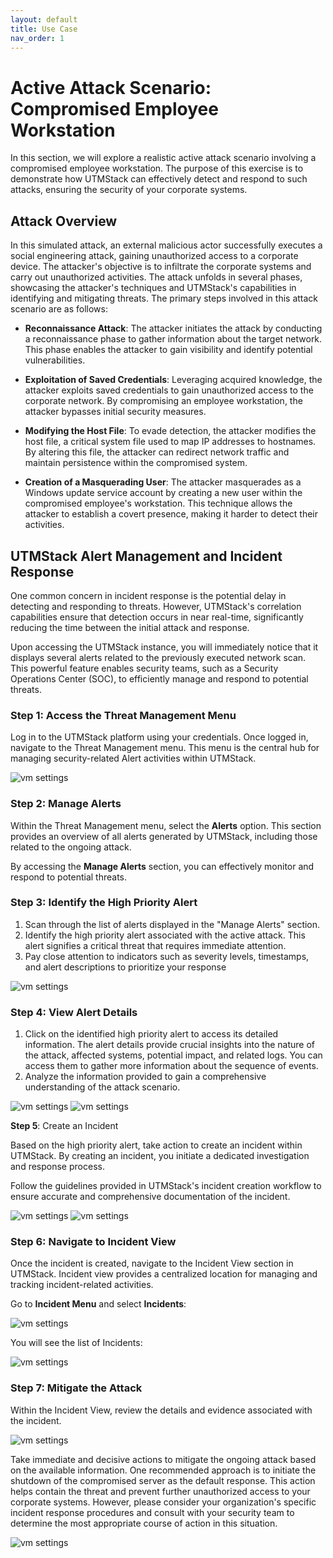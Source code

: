 ```yaml
---
layout: default
title: Use Case
nav_order: 1
---
```

# Active Attack Scenario: Compromised Employee Workstation

In this section, we will explore a realistic active attack scenario involving a compromised employee workstation. The purpose of this exercise is to demonstrate how UTMStack can effectively detect and respond to such attacks, ensuring the security of your corporate systems.

## Attack Overview
In this simulated attack, an external malicious actor successfully executes a social engineering attack, gaining unauthorized access to a corporate device. The attacker's objective is to infiltrate the corporate systems and carry out unauthorized activities. The attack unfolds in several phases, showcasing the attacker's techniques and UTMStack's capabilities in identifying and mitigating threats. The primary steps involved in this attack scenario are as follows:

* **Reconnaissance Attack**: The attacker initiates the attack by conducting a reconnaissance phase to gather information about the target network. This phase enables the attacker to gain visibility and identify potential vulnerabilities.

* **Exploitation of Saved Credentials**: Leveraging acquired knowledge, the attacker exploits saved credentials to gain unauthorized access to the corporate network. By compromising an employee workstation, the attacker bypasses initial security measures.

* **Modifying the Host File**: To evade detection, the attacker modifies the host file, a critical system file used to map IP addresses to hostnames. By altering this file, the attacker can redirect network traffic and maintain persistence within the compromised system.

* **Creation of a Masquerading User**: The attacker masquerades as a Windows update service account by creating a new user within the compromised employee's workstation. This technique allows the attacker to establish a covert presence, making it harder to detect their activities.

## UTMStack Alert Management and Incident Response

One common concern in incident response is the potential delay in detecting and responding to threats. However, UTMStack's correlation capabilities ensure that detection occurs in near real-time, significantly reducing the time between the initial attack and response.

Upon accessing the UTMStack instance, you will immediately notice that it displays several alerts related to the previously executed network scan. This powerful feature enables security teams, such as a Security Operations Center (SOC), to efficiently manage and respond to potential threats.

### **Step 1**: Access the Threat Management Menu

Log in to the UTMStack platform using your credentials.
Once logged in, navigate to the Threat Management menu. This menu is the central hub for managing security-related Alert activities within UTMStack.

<img alt="vm settings" src="./../Images/alertview.png">

### **Step 2**: Manage Alerts

Within the Threat Management menu, select the **Alerts** option. This section provides an overview of all alerts generated by UTMStack, including those related to the ongoing attack.

By accessing the **Manage Alerts** section, you can effectively monitor and respond to potential threats.

### **Step 3**: Identify the High Priority Alert

1. Scan through the list of alerts displayed in the "Manage Alerts" section.
2. Identify the high priority alert associated with the active attack. This alert signifies a critical threat that requires immediate attention.
3. Pay close attention to indicators such as severity levels, timestamps, and alert descriptions to prioritize your response

<img alt="vm settings" src="./../Images/alertdash.png">

### **Step 4**: View Alert Details

1. Click on the identified high priority alert to access its detailed information. The alert details provide crucial insights into the nature of the attack, affected systems, potential impact, and related logs. You can access them to gather more information about the sequence of events.
2. Analyze the information provided to gain a comprehensive understanding of the attack scenario.

<img alt="vm settings" src="./../Images/alertdetailsview.png">

<img alt="vm settings" src="./../Images/logsview.png">

**Step 5**: Create an Incident

Based on the high priority alert, take action to create an incident within UTMStack.
By creating an incident, you initiate a dedicated investigation and response process.

Follow the guidelines provided in UTMStack's incident creation workflow to ensure accurate and comprehensive documentation of the incident.

<img alt="vm settings" src="./../Images/createIncident.png">

<img alt="vm settings" src="./../Images/createinicdent2.png">

### **Step 6**: Navigate to Incident View

Once the incident is created, navigate to the Incident View section in UTMStack.
Incident view provides a centralized location for managing and tracking incident-related activities.

Go to **Incident Menu** and select **Incidents**:

<img alt="vm settings" src="./../Images/incidentsmenu.png">

You will see the list of Incidents:

<img alt="vm settings" src="./../Images/incidentsview.png">

### **Step 7**: Mitigate the Attack

Within the Incident View, review the details and evidence associated with the incident.

<img alt="vm settings" src="./../Images/incidentdetails.png">

Take immediate and decisive actions to mitigate the ongoing attack based on the available information. One recommended approach is to initiate the shutdown of the compromised server as the default response. This action helps contain the threat and prevent further unauthorized access to your corporate systems. However, please consider your organization's specific incident response procedures and consult with your security team to determine the most appropriate course of action in this situation.

<img alt="vm settings" src="./../Images/incidentaction.png">

